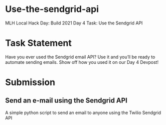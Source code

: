 # Use-the-sendgrid-api
MLH Local Hack Day: Build 2021 Day 4 Task: Use the Sendgrid API

# Task Statement
Have you ever used the Sendgrid email API? Use it and you’ll be ready to automate sending emails. Show off how you used it on our Day 4 Devpost!

# Submission

## Send an e-mail using the Sendgrid API
A simple python script to send an email to anyone using the Twilio Sendgrid API
